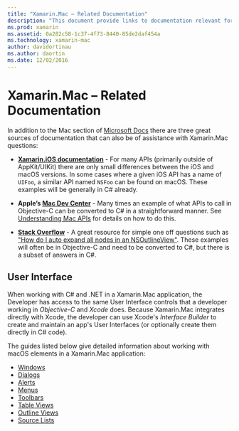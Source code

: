 ```yaml
---
title: "Xamarin.Mac – Related Documentation"
description: "This document provide links to documentation relevant for Xamarin.Mac developers: Xamarin.iOS documentation, Apple's Mac Dev Center, and various guides that describe how to build user interfaces with Xamarin.Mac."
ms.prod: xamarin
ms.assetid: 0a282c58-1c37-4f73-8440-85de2daf454a
ms.technology: xamarin-mac
author: davidortinau
ms.author: daortin
ms.date: 12/02/2016
---
```


# Xamarin.Mac – Related Documentation

In addition to the Mac section of [Microsoft Docs](~/mac/get-started/index.md) there are three great sources of documentation that can also be of assistance with Xamarin.Mac questions:

- [**Xamarin.iOS documentation**](~/ios/get-started/index.md) - For many APIs (primarily outside of AppKit/UIKit) there are only small differences between the iOS and macOS versions. In some cases where a given iOS API has a name of `UIFoo`, a similar API named `NSFoo` can be found on macOS. These examples will be generally in C# already.

- **Apple’s [Mac Dev Center](https://developer.apple.com/devcenter/mac/)** -  Many times an example of what APIs to call in Objective-C can be converted to C# in a straightforward manner. See [Understanding Mac APIs](~/mac/app-fundamentals/mac-apis.md) for details on how to do this.

- [**Stack Overflow**](https://stackoverflow.com/) - A great resource for simple one off questions such as ["How do I auto expand all nodes in an NSOutlineView"](https://stackoverflow.com/questions/519751/nsoutlineview-auto-expand-all-nodes). These examples will often be in Objective-C and need to be converted to C#, but there is a subset of answers in C#.

## User Interface

When working with C# and .NET in a Xamarin.Mac application, the Developer has access to the same User Interface controls that a developer working in *Objective-C* and *Xcode* does. Because Xamarin.Mac integrates directly with Xcode, the developer can use Xcode's _Interface Builder_ to create and maintain an app's User Interfaces (or optionally create them directly in C# code).

The guides listed below give detailed information about working with macOS elements in a Xamarin.Mac application:

- [Windows](~/mac/user-interface/window.md)
- [Dialogs](~/mac/user-interface/dialog.md)
- [Alerts](~/mac/user-interface/alert.md)
- [Menus](~/mac/user-interface/menu.md)
- [Toolbars](~/mac/user-interface/toolbar.md)
- [Table Views](~/mac/user-interface/table-view.md)
- [Outline Views](~/mac/user-interface/outline-view.md)
- [Source Lists](~/mac/user-interface/source-list.md)

